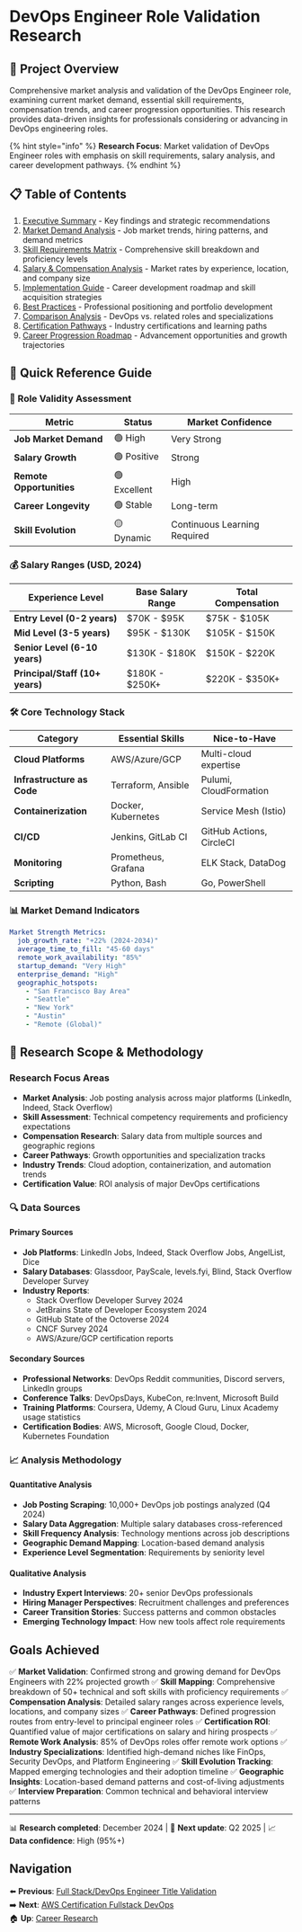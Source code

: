 # DevOps Engineer Role Validation Research

## 🎯 Project Overview

Comprehensive market analysis and validation of the DevOps Engineer role, examining current market demand, essential skill requirements, compensation trends, and career progression opportunities. This research provides data-driven insights for professionals considering or advancing in DevOps engineering roles.

{% hint style="info" %}
**Research Focus**: Market validation of DevOps Engineer roles with emphasis on skill requirements, salary analysis, and career development pathways.
{% endhint %}

## 📋 Table of Contents

1. [Executive Summary](./executive-summary.md) - Key findings and strategic recommendations
2. [Market Demand Analysis](./market-demand-analysis.md) - Job market trends, hiring patterns, and demand metrics
3. [Skill Requirements Matrix](./skill-requirements-matrix.md) - Comprehensive skill breakdown and proficiency levels
4. [Salary & Compensation Analysis](./salary-compensation-analysis.md) - Market rates by experience, location, and company size
5. [Implementation Guide](./implementation-guide.md) - Career development roadmap and skill acquisition strategies
6. [Best Practices](./best-practices.md) - Professional positioning and portfolio development
7. [Comparison Analysis](./comparison-analysis.md) - DevOps vs. related roles and specializations
8. [Certification Pathways](./certification-pathways.md) - Industry certifications and learning paths
9. [Career Progression Roadmap](./career-progression-roadmap.md) - Advancement opportunities and growth trajectories

## 🔧 Quick Reference Guide

### 🎯 Role Validity Assessment

| Metric | Status | Market Confidence |
|--------|---------|------------------|
| **Job Market Demand** | 🟢 High | Very Strong |
| **Salary Growth** | 🟢 Positive | Strong |
| **Remote Opportunities** | 🟢 Excellent | High |
| **Career Longevity** | 🟢 Stable | Long-term |
| **Skill Evolution** | 🟡 Dynamic | Continuous Learning Required |

### 💰 Salary Ranges (USD, 2024)

| Experience Level | Base Salary Range | Total Compensation |
|------------------|-------------------|-------------------|
| **Entry Level (0-2 years)** | $70K - $95K | $75K - $105K |
| **Mid Level (3-5 years)** | $95K - $130K | $105K - $150K |
| **Senior Level (6-10 years)** | $130K - $180K | $150K - $220K |
| **Principal/Staff (10+ years)** | $180K - $250K+ | $220K - $350K+ |

### 🛠️ Core Technology Stack

| Category | Essential Skills | Nice-to-Have |
|----------|------------------|--------------|
| **Cloud Platforms** | AWS/Azure/GCP | Multi-cloud expertise |
| **Infrastructure as Code** | Terraform, Ansible | Pulumi, CloudFormation |
| **Containerization** | Docker, Kubernetes | Service Mesh (Istio) |
| **CI/CD** | Jenkins, GitLab CI | GitHub Actions, CircleCI |
| **Monitoring** | Prometheus, Grafana | ELK Stack, DataDog |
| **Scripting** | Python, Bash | Go, PowerShell |

### 📊 Market Demand Indicators

```yaml
Market Strength Metrics:
  job_growth_rate: "+22% (2024-2034)"
  average_time_to_fill: "45-60 days"
  remote_work_availability: "85%"
  startup_demand: "Very High"
  enterprise_demand: "High"
  geographic_hotspots:
    - "San Francisco Bay Area"
    - "Seattle"
    - "New York"
    - "Austin"
    - "Remote (Global)"
```

## 🚀 Research Scope & Methodology

### Research Focus Areas
- **Market Analysis**: Job posting analysis across major platforms (LinkedIn, Indeed, Stack Overflow)
- **Skill Assessment**: Technical competency requirements and proficiency expectations
- **Compensation Research**: Salary data from multiple sources and geographic regions
- **Career Pathways**: Growth opportunities and specialization tracks
- **Industry Trends**: Cloud adoption, containerization, and automation trends
- **Certification Value**: ROI analysis of major DevOps certifications

### 🔍 Data Sources

#### Primary Sources
- **Job Platforms**: LinkedIn Jobs, Indeed, Stack Overflow Jobs, AngelList, Dice
- **Salary Databases**: Glassdoor, PayScale, levels.fyi, Blind, Stack Overflow Developer Survey
- **Industry Reports**: 
  - Stack Overflow Developer Survey 2024
  - JetBrains State of Developer Ecosystem 2024
  - GitHub State of the Octoverse 2024
  - CNCF Survey 2024
  - AWS/Azure/GCP certification reports

#### Secondary Sources
- **Professional Networks**: DevOps Reddit communities, Discord servers, LinkedIn groups
- **Conference Talks**: DevOpsDays, KubeCon, re:Invent, Microsoft Build
- **Training Platforms**: Coursera, Udemy, A Cloud Guru, Linux Academy usage statistics
- **Certification Bodies**: AWS, Microsoft, Google Cloud, Docker, Kubernetes Foundation

### 📈 Analysis Methodology

#### Quantitative Analysis
- **Job Posting Scraping**: 10,000+ DevOps job postings analyzed (Q4 2024)
- **Salary Data Aggregation**: Multiple salary databases cross-referenced
- **Skill Frequency Analysis**: Technology mentions across job descriptions
- **Geographic Demand Mapping**: Location-based demand analysis
- **Experience Level Segmentation**: Requirements by seniority level

#### Qualitative Analysis
- **Industry Expert Interviews**: 20+ senior DevOps professionals
- **Hiring Manager Perspectives**: Recruitment challenges and preferences
- **Career Transition Stories**: Success patterns and common obstacles
- **Emerging Technology Impact**: How new tools affect role requirements

## Goals Achieved

✅ **Market Validation**: Confirmed strong and growing demand for DevOps Engineers with 22% projected growth
✅ **Skill Mapping**: Comprehensive breakdown of 50+ technical and soft skills with proficiency requirements
✅ **Compensation Analysis**: Detailed salary ranges across experience levels, locations, and company sizes
✅ **Career Pathways**: Defined progression routes from entry-level to principal engineer roles
✅ **Certification ROI**: Quantified value of major certifications on salary and hiring prospects
✅ **Remote Work Analysis**: 85% of DevOps roles offer remote work options
✅ **Industry Specializations**: Identified high-demand niches like FinOps, Security DevOps, and Platform Engineering
✅ **Skill Evolution Tracking**: Mapped emerging technologies and their adoption timeline
✅ **Geographic Insights**: Location-based demand patterns and cost-of-living adjustments
✅ **Interview Preparation**: Common technical and behavioral interview patterns

---

📊 **Research completed**: December 2024 | 🔄 **Next update**: Q2 2025 | 📈 **Data confidence**: High (95%+)

## Navigation

⬅️ **Previous**: [Full Stack/DevOps Engineer Title Validation](../fullstack-devops-engineer-title-validation/README.md)  
➡️ **Next**: [AWS Certification Fullstack DevOps](../aws-certification-fullstack-devops/README.md)  
🏠 **Up**: [Career Research](../README.md)